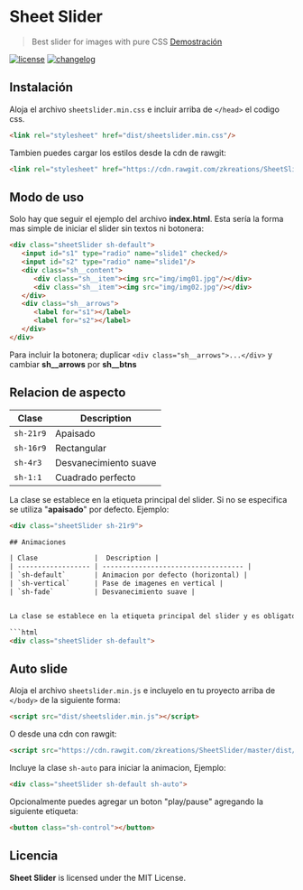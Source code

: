 # Sheet Slider

> Best slider for images with pure CSS [Demostración](http://zkreations.github.io/SheetSlider/)

[![license][license-img]][license-url]
[![changelog][changelog-img]][changelog-url]

## Instalación

Aloja el archivo `sheetslider.min.css` e incluir arriba de `</head>` el codigo css.

```html
<link rel="stylesheet" href="dist/sheetslider.min.css"/>
```

Tambien puedes cargar los estilos desde la cdn de rawgit:

```html
<link rel="stylesheet" href="https://cdn.rawgit.com/zkreations/SheetSlider/master/dist/sheetslider.min.css"/>
```

## Modo de uso

Solo hay que seguir el ejemplo del archivo **index.html**. Esta sería la forma mas simple de iniciar el slider sin textos ni botonera:

```html
<div class="sheetSlider sh-default">
   <input id="s1" type="radio" name="slide1" checked/> 
   <input id="s2" type="radio" name="slide1"/>
   <div class="sh__content">
      <div class="sh__item"><img src="img/img01.jpg"/></div>
      <div class="sh__item"><img src="img/img02.jpg"/></div>
   </div>
   <div class="sh__arrows">
      <label for="s1"></label>
      <label for="s2"></label>
   </div>
</div>
```
Para incluir la botonera; duplicar `<div class="sh__arrows">...</div>` y cambiar **sh__arrows** por **sh__btns**

## Relacion de aspecto

| Clase        |  Description | 
| ------------ | ----------------------------------- |
| `sh-21r9`    | Apaisado |
| `sh-16r9`    | Rectangular |
| `sh-4r3`     | Desvanecimiento suave |
| `sh-1:1`     | Cuadrado perfecto |

La clase se establece en la etiqueta principal del slider. Si no se especifica se utiliza "**apaisado**" por defecto. Ejemplo:

```html
<div class="sheetSlider sh-21r9">

## Animaciones

| Clase              |  Description | 
| ------------------ | ----------------------------------- |
| `sh-default`       | Animacion por defecto (horizontal) |
| `sh-vertical`      | Pase de imagenes en vertical |
| `sh-fade`          | Desvanecimiento suave |


La clase se establece en la etiqueta principal del slider y es obligatoria. Ejemplo:

```html
<div class="sheetSlider sh-default">
```

## Auto slide

Aloja el archivo `sheetslider.min.js` e incluyelo en tu proyecto arriba de `</body>` de la siguiente forma:

```html
<script src="dist/sheetslider.min.js"></script>
```

O desde una cdn con rawgit:

```html
<script src="https://cdn.rawgit.com/zkreations/SheetSlider/master/dist/sheetslider.min.js"></script>
```

Incluye la clase `sh-auto` para iniciar la animacion, Ejemplo:

```html
<div class="sheetSlider sh-default sh-auto">
```

Opcionalmente puedes agregar un boton "play/pause" agregando la siguiente etiqueta:

```html
<button class="sh-control"></button>  
```

## Licencia

**Sheet Slider** is licensed under the MIT License.

[changelog-img]: https://img.shields.io/badge/changelog-md-blue.svg?style=flat-square
[changelog-url]: changelog.md
[license-img]: https://img.shields.io/npm/l/normalize.css.svg?style=flat-square
[license-url]: LICENSE